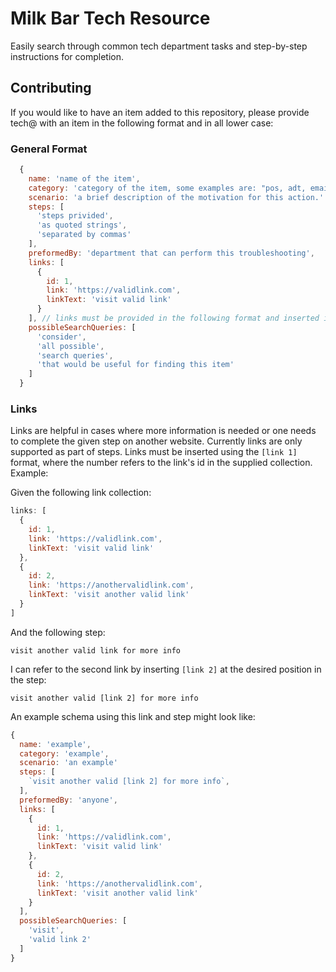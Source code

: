 # Milk Bar Tech Resource

Easily search through common tech department tasks and step-by-step instructions for completion.

## Contributing
  If you would like to have an item added to this repository, please provide tech@ with an item in the following format and in all lower case:

### General Format

  ```javascript
    {
      name: 'name of the item',
      category: 'category of the item, some examples are: "pos, adt, email"',
      scenario: 'a brief description of the motivation for this action.'
      steps: [
        'steps privided',
        'as quoted strings',
        'separated by commas'
      ],
      preformedBy: 'department that can perform this troubleshooting',
      links: [
        {
          id: 1,
          link: 'https://validlink.com',
          linkText: 'visit valid link'
        }
      ], // links must be provided in the following format and inserted into steps according to the spec below
      possibleSearchQueries: [
        'consider',
        'all possible',
        'search queries',
        'that would be useful for finding this item'
      ]
    }
  ```

### Links
  Links are helpful in cases where more information is needed or one needs to complete the given step on another website. Currently links are only supported as part of steps.
  Links must be inserted using the `[link 1]` format, where the number refers to the link's id in the supplied collection. Example:

  Given the following link collection:

  ```javascript
  links: [
    {
      id: 1,
      link: 'https://validlink.com',
      linkText: 'visit valid link'
    },
    {
      id: 2,
      link: 'https://anothervalidlink.com',
      linkText: 'visit another valid link'
    }
  ]
  ```

  And the following step:

  `visit another valid link for more info`

  I can refer to the second link by inserting `[link 2]` at the desired position in the step:

  `visit another valid [link 2] for more info`

  An example schema using this link and step might look like:

  ```javascript
  {
    name: 'example',
    category: 'example',
    scenario: 'an example'
    steps: [
      `visit another valid [link 2] for more info`,
    ],
    preformedBy: 'anyone',
    links: [
      {
        id: 1,
        link: 'https://validlink.com',
        linkText: 'visit valid link'
      },
      {
        id: 2,
        link: 'https://anothervalidlink.com',
        linkText: 'visit another valid link'
      }
    ],
    possibleSearchQueries: [
      'visit',
      'valid link 2'      
    ]
  }
  ```
